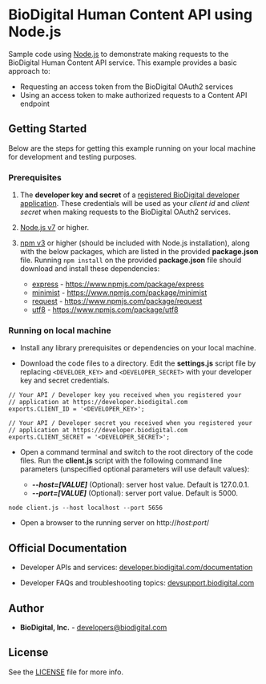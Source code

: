 ﻿BioDigital Human Content API using Node.js 
========



Sample code using [Node.js](https://nodejs.org) to demonstrate making requests to the BioDigital Human Content API service.  This example provides a basic approach to:

* Requesting an access token from the BioDigital OAuth2 services
* Using an access token to make authorized requests to a Content API endpoint



## Getting Started

Below are the steps for getting this example running on your local machine for development and testing purposes.

### Prerequisites

1.  The **developer key and secret** of a [registered BioDigital developer application](https://devsupport.biodigital.com/hc/en-us/articles/234450188-How-to-register-my-App).  These credentials will be used as your *client id* and *client secret* when making requests to the BioDigital OAuth2 services.

2. [Node.js v7](https://nodejs.org/en/download/current/) or higher.
3. [npm v3](https://nodejs.org/en/download/current/) or higher (should be included with Node.js installation), along with the below packages, which are listed in the provided **package.json** file.  Running `npm install` on the provided **package.json** file should download and install these dependencies:
	*  [express](https://www.npmjs.com/package/express) - https://www.npmjs.com/package/express
	*  [minimist](https://www.npmjs.com/package/minimist) - https://www.npmjs.com/package/minimist
	*  [request](https://www.npmjs.com/package/request) - https://www.npmjs.com/package/request
	*  [utf8](https://www.npmjs.com/package/utf8) - https://www.npmjs.com/package/utf8


### Running on local machine

* Install any library prerequisites or dependencies on your local machine.


*  Download the code files to a directory.  Edit the **settings.js** script file by replacing `<DEVELOER_KEY>` and `<DEVELOPER_SECRET>` with your developer key and secret credentials.


```node
// Your API / Developer key you received when you registered your
// application at https://developer.biodigital.com
exports.CLIENT_ID = '<DEVELOPER_KEY>';

// Your API / Developer secret you received when you registered your
// application at https://developer.biodigital.com
exports.CLIENT_SECRET = '<DEVELOPER_SECRET>';

```

*  Open a command terminal and switch to the root directory of the code files.  Run the **client.js** script with the following command line parameters (unspecified optional parameters will use default values):
 
 	* **_--host=[VALUE]_**  (Optional):  server host value.  Default is 127.0.0.1.
 	* **_--port=[VALUE]_**   (Optional):  server port value.  Default is 5000.

```
node client.js --host localhost --port 5656
```

* Open a browser to the running server on http://_host_:_port_/    
  
  

## Official Documentation

* Developer APIs and services:   [developer.biodigital.com/documentation](https://developer.biodigital.com/documentation)

* Developer FAQs and troubleshooting topics:  [devsupport.biodigital.com](https://devsupport.biodigital.com)


## Author

* **BioDigital, Inc.** - developers@biodigital.com


## License

See the [LICENSE](https://github.com/biodigital-inc/bdhuman-contentapi/blob/master/LICENSE) file for more info.

